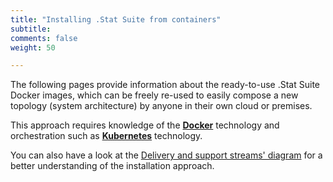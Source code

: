```yaml
---
title: "Installing .Stat Suite from containers"
subtitle: 
comments: false
weight: 50

---
```


The following pages provide information about the ready-to-use .Stat Suite Docker images, which can be freely re-used to easily compose a new topology (system architecture) by anyone in their own cloud or premises.  

This approach requires knowledge of the **[Docker](https://docs.docker.com/install/overview/)** technology and orchestration such as **[Kubernetes](https://kubernetes.io/docs/home/)** technology. <br>

You can also have a look at the [Delivery and support streams' diagram](/getting-started/index/#delivery-and-support-streams-diagram) for a better understanding of the installation approach.
